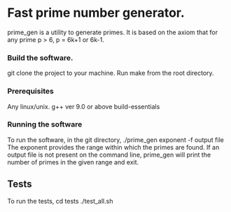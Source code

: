 # Fast prime number generator.

prime_gen is a utility to generate primes. It is based on the axiom that for any prime p > 6, p = 6k+1 or 6k-1.
### Build the software.
git clone the project to your machine. Run make from the root directory.
### Prerequisites
Any linux/unix.
g++ ver 9.0 or above
build-essentials
### Running the software
To run the software, in the git directory,
./prime_gen exponent -f output file
The exponent provides the range within which the primes are found.
If an output file is not present on the command line, prime_gen will print the number of primes in the given range and exit.

## Tests
To run the tests, 
cd tests
./test_all.sh
